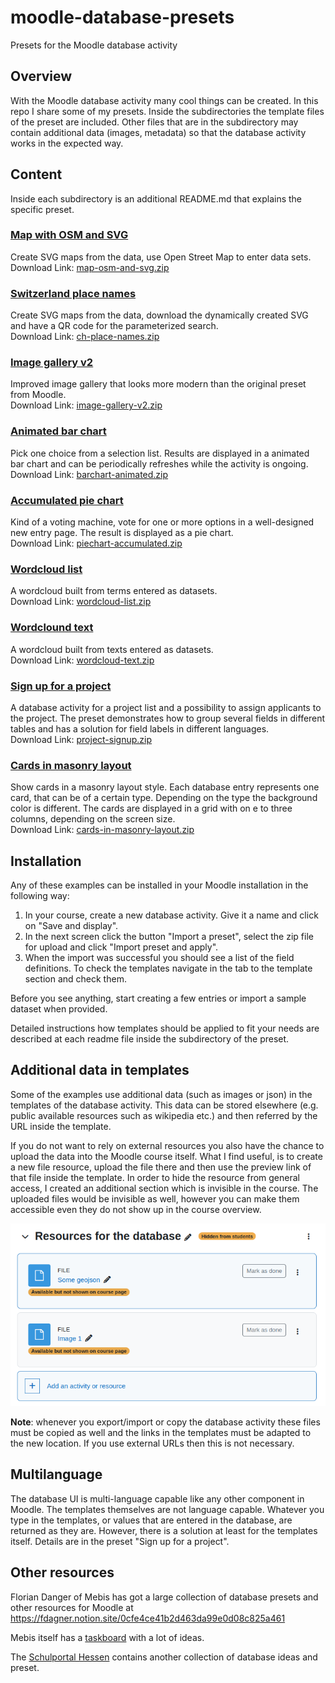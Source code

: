 # moodle-database-presets
Presets for the Moodle database activity

## Overview

With the Moodle database activity many cool things can be created. In this repo I share some of my presets.
Inside the subdirectories the template files of the preset are included. Other files that are in the subdirectory
may contain additional data (images, metadata) so that the database activity works in the expected way.

## Content

Inside each subdirectory is an additional README.md that explains the specific preset.

### [Map with OSM and SVG](map-osm-and-svg)

Create SVG maps from the data, use Open Street Map to enter data sets.<br/>
Download Link:
<a href="https://github.com/srobotta/moodle-database-presets/raw/master/map-osm-and-svg.zip" download="map-osm-and-svg.zip">map-osm-and-svg.zip</a>

### [Switzerland place names](ch-place-names)

Create SVG maps from the data, download the dynamically created SVG and have a QR code for the parameterized search.<br/>
Download Link:
<a href="https://github.com/srobotta/moodle-database-presets/raw/master/ch-place-names.zip" download="ch-place-names.zip">ch-place-names.zip</a>

### [Image gallery v2](image-gallery-v2)

Improved image gallery that looks more modern than the original preset from Moodle.<br/>
Download Link:
<a href="https://github.com/srobotta/moodle-database-presets/raw/master/image-gallery-v2.zip" download="image-gallery-v2.zip">image-gallery-v2.zip</a>

### [Animated bar chart](barchart-animated)

Pick one choice from a selection list. Results are displayed in a animated bar chart and can be periodically refreshes while the activity is ongoing.<br/>
Download Link:
<a href="https://github.com/srobotta/moodle-database-presets/raw/master/barchart-animated.zip" download="barchart-animated.zip">barchart-animated.zip</a>

### [Accumulated pie chart](piechart-accumulated)

Kind of a voting machine, vote for one or more options in a well-designed new entry page. The result is displayed as a pie chart.<br/>
Download Link:
<a href="https://github.com/srobotta/moodle-database-presets/raw/master/piechart-accumulated.zip" download="piechart-accumulated.zip">piechart-accumulated.zip</a>

### [Wordcloud list](wordcloud-list)

A wordcloud built from terms entered as datasets.<br/>
Download Link:
<a href="https://github.com/srobotta/moodle-database-presets/raw/master/wordcloud-list.zip" download="wordcloud-list.zip">wordcloud-list.zip</a>

### [Wordclound text](wordcloud-text)

A wordcloud built from texts entered as datasets.<br/>
Download Link:
<a href="https://github.com/srobotta/moodle-database-presets/raw/master/wordcloud-text.zip" download="wordcloud-text.zip">wordcloud-text.zip</a>

### [Sign up for a project](project-signup)

A database activity for a project list and a possibility to assign applicants to the
project. The preset demonstrates how to group several fields in different tables and
has a solution for field labels in different languages.<br/>
Download Link:
<a href="https://github.com/srobotta/moodle-database-presets/raw/master/project-signup.zip" download="project-signup.zip">project-signup.zip</a>

### [Cards in masonry layout](cards-in-masonry-layout)

Show cards in a masonry layout style. Each database entry represents one card, that can be of
a certain type. Depending on the type the background color is different. The cards are displayed
in a grid with on e to three columns, depending on the screen size.<br/>
Download Link:
<a href="https://github.com/srobotta/moodle-database-presets/raw/master/cards-in-masonry-layout.zip" download="cards-in-masonry-layout.zip">cards-in-masonry-layout.zip</a>

## Installation

Any of these examples can be installed in your Moodle installation in the
following way:
1. In your course, create a new database activity. Give it a name and click on "Save and display".
2. In the next screen click the button "Import a preset", select the zip file for upload and click "Import preset and apply".
3. When the import was successful you should see a list of the field definitions.
To check the templates navigate in the tab to the template section and check them.

Before you see anything, start creating a few entries or import a sample dataset when provided.

Detailed instructions how templates should be applied to fit your needs are described
at each readme file inside the subdirectory of the preset.

## Additional data in templates

Some of the examples use additional data (such as images or json) in the templates
of the database activity. This data can be stored elsewhere (e.g. public available resources
such as wikipedia etc.) and then referred by the URL inside the template.

If you do not want to rely on external resources you also have the chance to upload
the data into the Moodle course itself. What I find useful, is to create a new
file resource, upload the file there and then use the preview link of that file inside
the template. In order to hide the resource from general access, I created an
additional section which is invisible in the course. The uploaded files would be
invisible as well, however you can make them accessible even they do not show up
in the course overview.

![Hidden resource files](resources_hidden.png "Hidden resource files")

**Note**: whenever you export/import or copy the database activity these files must
be copied as well and the links in the templates must be adapted to the new location.
If you use external URLs then this is not necessary.

## Multilanguage

The database UI is multi-language capable like any other component in Moodle.
The templates themselves are not language capable. Whatever you type in the templates, or values
that are entered in the database, are returned as they are.
However, there is a solution at least for the templates itself. Details are in the preset
"Sign up for a project".

## Other resources

Florian Danger of Mebis has got a large collection of database presets and other resources for
Moodle at https://fdagner.notion.site/0cfe4ce41b2d463da99e0d08c825a461

Mebis itself has a
[taskboard](https://www.taskcards.de/#/board/a29aa0a2-38bb-4a9a-90e1-4c38ec47f9cc/view?token=8d6e8433-486a-4717-85ee-d721aefcadb1)
with a lot of ideas.

The [Schulportal Hessen](https://mo1300.schule.hessen.de/course/view.php?id=41) contains
another collection of database ideas and preset.
